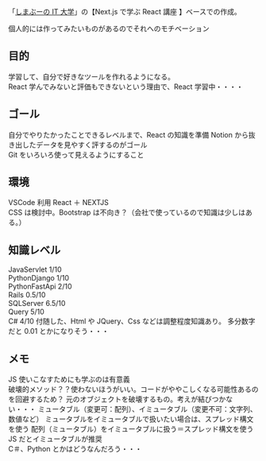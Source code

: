 「[しまぶーの IT 大学](https://www.youtube.com/@shimabu_it)」の【Next.js で学ぶ React 講座 】ベースでの作成。

個人的には作ってみたいものがあるのでそれへのモチベーション

## 目的

学習して、自分で好きなツールを作れるようになる。  
React 学んでみないと評価もできないという理由で、React 学習中・・・・

## ゴール

自分でやりたかったことできるレベルまで、React の知識を準備
Notion から抜き出したデータを見やすく評するのがゴール  
Git をいろいろ使って見えるようにすること

## 環境

VSCode 利用
React ＋ NEXTJS  
CSS は検討中。Bootstrap は不向き？（会社で使っているので知識は少しはある。）

## 知識レベル

JavaServlet 1/10  
PythonDjango 1/10  
PythonFastApi 2/10  
Rails 0.5/10  
SQLServer 6.5/10  
Query 5/10  
C# 4/10
付随した、Html や JQuery、Css などは調整程度知識あり。
多分数字だと 0.01 とかになりそう・・・

## メモ

JS 使いこなすためにも学ぶのは有意義  
破壊的メソッド？？使わないほうがいい。コードがややこしくなる可能性あるのを回避するため？
元のオブジェクトを破壊するもの。考えが結びつかない・・・
ミュータブル（変更可：配列）、イミュータブル（変更不可：文字列、数値など）
ミュータブルをイミュータブルで扱いたい場合は、スプレッド構文を使う
配列（ミュータブル）をイミュータブルに扱う＝スプレッド構文を使う  
JS だとイミュータブルが推奨  
C＃、Python とかはどうなんだろう・・・
